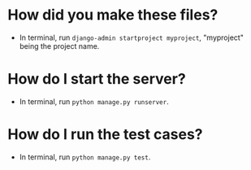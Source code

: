# How did you make these files?
- In terminal, run `django-admin startproject myproject`, "myproject" being the project name.

# How do I start the server?
- In terminal, run `python manage.py runserver`.

# How do I run the test cases?
- In terminal, run `python manage.py test`.

